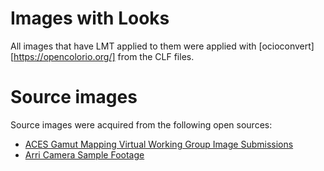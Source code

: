 # Images with Looks

All images that have LMT applied to them were applied with [ocioconvert][https://opencolorio.org/] from
the CLF files.

# Source images

Source images were acquired from the following open sources:

- [ACES Gamut Mapping Virtual Working Group Image Submissions](https://www.dropbox.com/sh/u6z2a0jboo4vno8/AAB-10qcflhpr0C5LWhs7Kq4a)
- [Arri Camera Sample Footage](https://www.arri.com/en/learn-help/learn-help-camera-system/camera-sample-footage)
